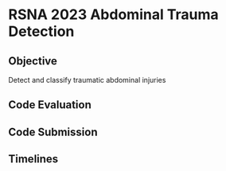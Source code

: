 # RSNA 2023 Abdominal Trauma Detection

## Objective 

Detect and classify traumatic abdominal injuries

## Code Evaluation 





## Code Submission 



## Timelines

